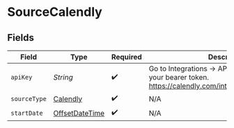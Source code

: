 # SourceCalendly


## Fields

| Field                                                                                                           | Type                                                                                                            | Required                                                                                                        | Description                                                                                                     |
| --------------------------------------------------------------------------------------------------------------- | --------------------------------------------------------------------------------------------------------------- | --------------------------------------------------------------------------------------------------------------- | --------------------------------------------------------------------------------------------------------------- |
| `apiKey`                                                                                                        | *String*                                                                                                        | :heavy_check_mark:                                                                                              | Go to Integrations → API & Webhooks to obtain your bearer token. https://calendly.com/integrations/api_webhooks |
| `sourceType`                                                                                                    | [Calendly](../../models/shared/Calendly.md)                                                                     | :heavy_check_mark:                                                                                              | N/A                                                                                                             |
| `startDate`                                                                                                     | [OffsetDateTime](https://docs.oracle.com/javase/8/docs/api/java/time/OffsetDateTime.html)                       | :heavy_check_mark:                                                                                              | N/A                                                                                                             |